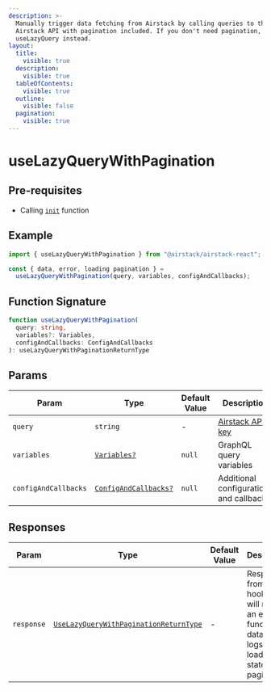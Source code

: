 ```yaml
---
description: >-
  Manually trigger data fetching from Airstack by calling queries to the
  Airstack API with pagination included. If you don't need pagination, use
  useLazyQuery instead.
layout:
  title:
    visible: true
  description:
    visible: true
  tableOfContents:
    visible: true
  outline:
    visible: false
  pagination:
    visible: true
---
```


# useLazyQueryWithPagination

## Pre-requisites

* Calling [`init`](../../nodejs-sdk-reference/init.md) function

## Example

```javascript
import { useLazyQueryWithPagination } from "@airstack/airstack-react";

const { data, error, loading pagination } =
  useLazyQueryWithPagination(query, variables, configAndCallbacks);
```

## Function Signature

```typescript
function useLazyQueryWithPagination(
  query: string,
  variables?: Variables,
  configAndCallbacks: ConfigAndCallbacks
): useLazyQueryWithPaginationReturnType
```

## Params

| Param                | Type                                                      | Default Value | Description                                          |
| -------------------- | --------------------------------------------------------- | ------------- | ---------------------------------------------------- |
| `query`              | `string`                                                  | -             | [Airstack API key](../../get-started/get-api-key.md) |
| `variables`          | [`Variables?`](../objects/variables.md)                   | `null`        | GraphQL query variables                              |
| `configAndCallbacks` | [`ConfigAndCallbacks?`](../objects/configandcallbacks.md) | `null`        | Additional configurations and callbacks.             |

## Responses

| Param      | Type                                                                    | Default Value | Description                                                                                                   |
| ---------- | ----------------------------------------------------------------------- | ------------- | ------------------------------------------------------------------------------------------------------------- |
| `response` | [`UseLazyQueryWithPaginationReturnType`](uselazyquerywithpagination.md) | -             | Response from the hook that will return an execute function, data, error logs, loading state, and pagination. |

